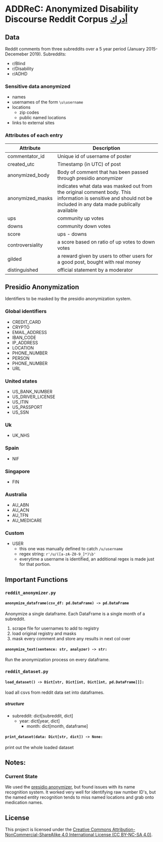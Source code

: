 # ADDReC: Anonymized Disability Discourse Reddit Corpus  [أدرك](https://www.almaany.com/en/dict/ar-en/%D8%A3%D8%AF%D8%B1%D9%83/#:~:text=%D8%A3%D8%AF%D8%B1%D9%83%20%2D%20Translation%20and%20Meaning%20in%20Almaany%20English%20Arabic%20Dictionary&text=%2D%20Come%20to%20know%20about%20%2D%20learn,find%20out%3B%20apprehe...)

## Data

Reddit comments from three subreddits over a 5 year period (January 2015- Decemeber 2019).
Subreddits:

- r/Blind
- r/Disability
- r/ADHD

### Sensitive data anonymized

- names
- usernames of the form `\u\username`
- locations
  - zip codes
  - public named locations
- links to external sites

### Attributes of each entry

| Attribute        | Description                                                                                                                                                       |
| ---------------- | ----------------------------------------------------------------------------------------------------------------------------------------------------------------- |
| commentator_id   | Unique id of username of poster                                                                                                                                   |
| created_utc      | Timestamp (in UTC) of post                                                                                                                                        |
| anonymized_body  | Body of comment that has been passed through presidio anonymizer                                                                                                  |
| anonymized_masks | indicates what data was masked out from the original comment body. This information is sensitive and should not be included in any data made publically available |
| ups              | community up votes                                                                                                                                                |
| downs            | community down votes                                                                                                                                              |
| score            | ups - downs                                                                                                                                                       |
| controversiality | a score based on ratio of up votes to down votes                                                                                                                  |
| gilded           | a reward given by users to other users for a good post, bought with real money                                                                                    |
| distinguished    | official statement by a moderator                                                                                                                                 |

## Presidio Anonymization

Identifiers to be masked by the presidio anonymization system.

### Global identifiers

- CREDIT_CARD
- CRYPTO
- EMAIL_ADDRESS
- IBAN_CODE
- IP_ADDRESS
- LOCATION
- PHONE_NUMBER
- PERSON
- PHONE_NUMBER
- URL

### United states

- US_BANK_NUMBER
- US_DRIVER_LICENSE
- US_ITIN
- US_PASSPORT
- US_SSN

### Uk

- UK_NHS

### Spain

- NIF

### Singapore

- FIN

### Australia

- AU_ABN
- AU_ACN
- AU_TFN
- AU_MEDICARE

### Custom

- USER
  - this one was manually defined to catch `/u/username`
  - regex string: `r'/u/([a-zA-Z0-9_]*)\b'`
  - everytime a username is identified, an additional regex is made just for that portion.

## Important Functions

### `reddit_anonymizer.py`

#### `anonymize_dataframe(csv_df: pd.DataFrame) -> pd.DataFrame`

Anonymize a single dataframe. Each DataFrame is a single month of a subreddit.

1. scrape file for usernames to add to registry
2. load original registry and masks
3. mask every comment and store any results in next col over

#### `anonymize_text(sentence: str, analyzer) -> str:`

Run the anonymization process on every dataframe.

### `reddit_dataset.py`

#### `load_dataset() -> Dict[str, Dict[int, Dict[int, pd.DataFrame]]]:`

load all csvs from reddit data set into dataframes.

##### structure

- subreddit: dict[subreddit, dict]
  - year: dict[year, dict]
    - month: dict[month, dataframe]

#### `print_dataset(data: Dict[str, dict]) -> None:`

print out the whole loaded dataset

## Notes:

### Current State

We used the [presidio anonymizer](https://microsoft.github.io/presidio/anonymizer/), but found issues with its name recognition system.
It worked very well for identifying raw number ID's, but the named entity recognition tends to miss named locations and grab onto medication names.

## License

This project is licensed under the [Creative Commons Attribution-NonCommercial-ShareAlike 4.0 International License (CC BY-NC-SA 4.0)](LICENSE).
